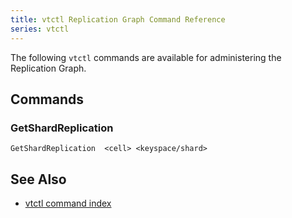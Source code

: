 ```yaml
---
title: vtctl Replication Graph Command Reference
series: vtctl
---
```


The following `vtctl` commands are available for administering the Replication Graph.

## Commands

### GetShardReplication

```
GetShardReplication  <cell> <keyspace/shard>
```

## See Also

* [vtctl command index](../../vtctl)
